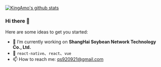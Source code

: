
[![KingAmo's github stats](https://github-readme-stats.vercel.app/api?username=KingAmo&count_private=true&show_icons=true&theme=dark)](https://github.com/anuraghazra/github-readme-stats)

### Hi there 👋

Here are some ideas to get you started:

- 🔭 I’m currently working on **ShangHai Soybean Network Technology Co., Ltd.** 
- 💬 `react-native`、`react`、`vue`
- 📫 How to reach me: qs920921@gmail.com

